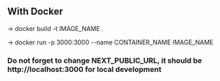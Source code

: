 ## With Docker

-> docker build -t IMAGE_NAME .

-> docker run -p 3000:3000 --name CONTAINER_NAME IMAGE_NAME

### Do not forget to change NEXT_PUBLIC_URL, it should be http://localhost:3000 for local development
